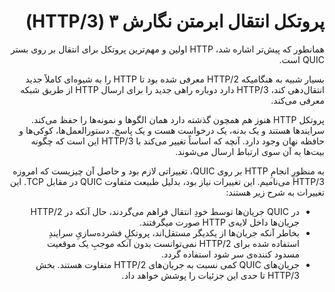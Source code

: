 <div dir="rtl">

# پروتکل انتقال ابرمتن نگارش ۳ (HTTP/3)

همانطور که پیش‌تر اشاره شد، HTTP اولین و مهم‌ترین پروتکل برای انتقال بر روی بستر QUIC است.

بسیار شبیه به هنگامیکه HTTP/2 معرفی شده بود تا HTTP را به شیوه‌ای کاملاً جدید انتقال‌دهی کند، HTTP/3 دارد دوباره راهی جدید را برای ارسال HTTP از طریق شبکه معرفی می‌کند.

پروتکل HTTP هنوز هم همچون گذشته دارد همان الگو‌ها و نمونه‌ها را حفظ می‌کند. سرایند‌ها هستند و یک بدنه، یک درخواست هست و یک پاسخ. دستورالعمل‌ها، کوکی‌ها و حافظه نهان وجود دارد. آنچه که اساساً تغییر می‌کند با HTTP/3 این است که چگونه بیت‌ها به آن سوی ارتباط ارسال می‌شوند.

به منظورِ انجامِ HTTP بر روی QUIC، تغییراتی لازم بود و حاصل آن چیزیست که امروزه HTTP/3 می‌نامیم. این تغییرات نیاز بود، بدلیل طبیعت متفاوت QUIC در مقابل TCP. این تغییرات به شرح زیر هستند:

- در QUIC جریان‌ها توسط خودِ انتقال فراهم می‌گردند، حال آنکه در HTTP/2 جریان‌ها داخل لایه‌ی HTTP صورت میگرفتند.
- بخاطر آنکه جریان‌ها از یکدیگر مستقل‌اند، پروتکلِ فشرده‌سازیِ سرایندِ استفاده شده برای HTTP/2 نمی‌توانست بدون آنکه موجبِ یک موقعیت مسدود کننده‌ی سر شود استفاده گردد.
- جریان‌های QUIC کمی نسبت به جریان‌های HTTP/2 متفاوت هستند. بخش HTTP/3 تا حدی این جزئیات را پوشش خواهد داد.
</div>
